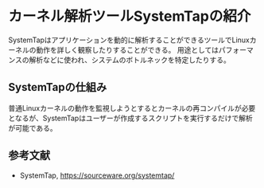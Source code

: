 # カーネル解析ツールSystemTapの紹介
SystemTapはアプリケーションを動的に解析することができるツールでLinuxカーネルの動作を詳しく観察したりすることができる。
用途としてはパフォーマンスの解析などに使われ、システムのボトルネックを特定したりする。

## SystemTapの仕組み
普通Linuxカーネルの動作を監視しようとするとカーネルの再コンパイルが必要となるが、SystemTapはユーザーが作成するスクリプトを実行するだけで解析が可能である。

## 参考文献
- SystemTap, https://sourceware.org/systemtap/
